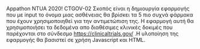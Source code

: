 Appathon NTUA 2020! 
CTGOV-02 
Σκοπός είναι η δημιουργία εφαρμογής που με input το όνομα μιας ασθένειας θα βρίσκει τα 5 πιο συχνά φάρμακα που έχουν χρησιμοποιηθεί για την αντιμετώπιση της.
Η εφαρμογή αυτή θα χρησιμοποιήσει τα δεδομένα απο διαθέσιμες κλινικές δοκιμές που παρέχονται στο σύνδεσμο https://clinicaltrials.gov/ .Η υλοποίηση της εφαρμογής θα βασιστεί σε χρήση Javascript και HTML. 
